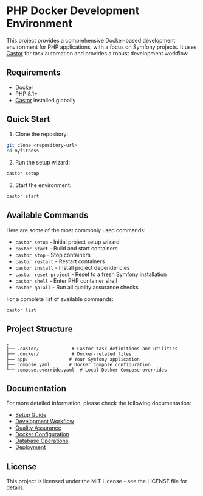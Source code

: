 # PHP Docker Development Environment

This project provides a comprehensive Docker-based development environment for PHP applications, with a focus on Symfony projects. It uses [Castor](https://github.com/jolicode/castor) for task automation and provides a robust development workflow.

## Requirements

- Docker
- PHP 8.1+
- [Castor](https://github.com/jolicode/castor) installed globally

## Quick Start

1. Clone the repository:

```bash
git clone <repository-url>
cd myfitness
```

2. Run the setup wizard:

```bash
castor setup
```

3. Start the environment:

```bash
castor start
```

## Available Commands

Here are some of the most commonly used commands:

- `castor setup` - Initial project setup wizard
- `castor start` - Build and start containers
- `castor stop` - Stop containers
- `castor restart` - Restart containers
- `castor install` - Install project dependencies
- `castor reset-project` - Reset to a fresh Symfony installation
- `castor shell` - Enter PHP container shell
- `castor qa:all` - Run all quality assurance checks

For a complete list of available commands:

```bash
castor list
```

## Project Structure

```
.
├── .castor/            # Castor task definitions and utilities
├── .docker/            # Docker-related files
├── app/               # Your Symfony application
├── compose.yaml       # Docker Compose configuration
└── compose.override.yaml  # Local Docker Compose overrides
```

## Documentation

For more detailed information, please check the following documentation:

- [Setup Guide](docs/setup.md)
- [Development Workflow](docs/development.md)
- [Quality Assurance](docs/quality-assurance.md)
- [Docker Configuration](docs/docker.md)
- [Database Operations](docs/database.md)
- [Deployment](docs/deployment.md)

## License

This project is licensed under the MIT License - see the LICENSE file for details.
